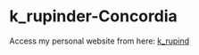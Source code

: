 # k_rupinder-Concordia
Access my personal website from here:
<a href ="https://users.encs.concordia.ca/~k_rupind/" target="_blank">k_rupind</a>
